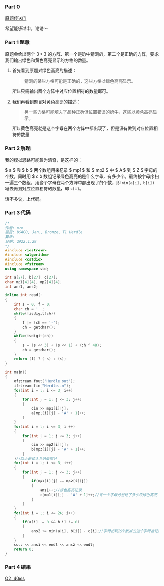 ### Part 0 

[原题传送门](https://www.luogu.com.cn/problem/P8090)

希望能够过申，谢谢～

### Part 1 题意

原题会给出两个 $3 \times 3$ 的方阵，第一个是奶牛猜测的，第二个是正确的方阵，要求我们输出绿色和黄色高亮显示的方格的数量。

1. 首先看到原题对绿色高亮的描述：

	> 猜测的某些方格可能是正确的，这些方格以绿色高亮显示。

	所以只需输出两个方阵中对应位置相符的数量即可。

2. 我们再看到题目对黄色高亮的描述：

	> 另一些方格可能填入了品种正确但位置错误的奶牛，这些以黄色高亮显示。

	所以黄色高亮就是这个字母在两个方阵中都出现了，但是没有做到对应位置相符的数量
    
### Part 2 解题

我的模拟思路可能较为清奇，是这样的：

$ a $ 和 $ b $ 两个数组用来记录 $ mp1 $ 和 $ mp2 $ 中 $ A $ 到 $ Z $ 字母的个数，同时用 $ c $ 数组记录绿色高亮的是什么字母，有多少个。最终按字母序扫一遍三个数组，用这个字母在两个方阵中都出现了的个数，即 ```min(a[i], b[i])``` 减去做到对应位置相符的数量，即 ```c[i]```。

话不多说，上代码。

### Part 3 代码


```cpp
/*
作者: mzx
题目: USACO, Jan., Bronze, T1 Herdle
算法: 
日期: 2022.1.29
*/
#include <iostream>
#include <algorithm>
#include <cstdio>
#include <fstream>
using namespace std;

int a[27], b[27], c[27];
char mp1[4][4], mp2[4][4];
int ans1, ans2;

inline int read()
{
    int s = 0, f = 0;
    char ch = ' ';
    while(!isdigit(ch))
    {
        f |= (ch == '-');
        ch = getchar();
    }
    while(isdigit(ch))
    {
        s = (s << 3) + (s << 1) + (ch ^ 48);
        ch = getchar();
    }
    return (f) ? (-s) : (s);
}

int main()
{
    ofstream fout("Herdle.out");
    ifstream fin("Herdle.in");
    for(int i = 1; i <= 3; i++)
    {
        for(int j = 1; j <= 3; j++)
        {
            cin >> mp1[i][j];
            a[mp1[i][j] - 'A' + 1]++;
        }
    }
    for(int i = 1; i <= 3; i ++)
    {
        for(int j = 1; j <= 3; j++)
        {
            cin >> mp2[i][j];
            b[mp2[i][j] - 'A' + 1]++;
        }
    }//以上是读入与记录部分
    for(int i = 1; i <= 3; i++)
    {
        for(int j = 1; j <= 3; j++)
        {
            if(mp1[i][j] == mp2[i][j])
            {
                ans1++;//绿色高亮记录
                c[mp1[i][j] - 'A' + 1]++;//每一个字母分别记了多少次绿色高亮
            }
        }
    }
    for(int i = 1; i <= 26; i++)
    {
        if(a[i] != 0 && b[i] != 0)
        {
            ans2 += min(a[i], b[i]) - c[i];//字母出现的个数减去这个字母被记绿色高亮的次数
        }
    }
    cout << ans1 << endl << ans2 << endl;
    return 0;
}

```

### Part 4 结果

[O2, 40ms](https://www.luogu.com.cn/record/68586082)